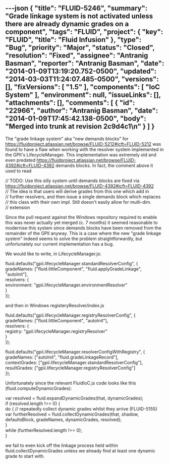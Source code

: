 ---json
{
  "title": "FLUID-5246",
  "summary": "Grade linkage system is not activated unless there are already dynamic grades on a component",
  "tags": "FLUID",
  "project": {
    "key": "FLUID",
    "title": "Fluid Infusion"
  },
  "type": "Bug",
  "priority": "Major",
  "status": "Closed",
  "resolution": "Fixed",
  "assignee": "Antranig Basman",
  "reporter": "Antranig Basman",
  "date": "2014-01-09T13:19:20.752-0500",
  "updated": "2014-03-03T11:24:07.485-0500",
  "versions": [],
  "fixVersions": [
    "1.5"
  ],
  "components": [
    "IoC System"
  ],
  "environment": null,
  "issueLinks": [],
  "attachments": [],
  "comments": [
    {
      "id": "22966",
      "author": "Antranig Basman",
      "date": "2014-01-09T17:45:42.138-0500",
      "body": "Merged into trunk at revision 2c9d4c1\n"
    }
  ]
}
---
The "grade linkage system" aka "new demands blocks" for <https://fluidproject.atlassian.net/browse/FLUID-5212#icft=FLUID-5212> was found to have a flaw when working with the resolver system implemented in the GPII's LifecycleManager. This implementation was extremely old and even predated <https://fluidproject.atlassian.net/browse/FLUID-4392#icft=FLUID-4392> demands blocks. In fact, the comment above it used to read&#x20;

// TODO: Use this silly system until demands blocks are fixed via <https://fluidproject.atlassian.net/browse/FLUID-4392#icft=FLUID-4392>\
// The idea is that users will derive grades from this one which add in\
// further resolvers, and then issue a single demands block which replaces\
// this class with their own impl. Still doesn't easily allow for multi-dim.\
// extension

Since the pull request against the Windows repository required to enable this was never actually yet merged (c. 7 months) it seemed reasonable to modernise this system since demands blocks have been removed from the remainder of the GPII anyway. This is a case where the new "grade linkage system" indeed seems to solve the problem straightforwardly, but unfortunately our current implementation has a bug.

We would like to write, in LifecycleManager.js:

fluid.defaults("gpii.lifecycleManager.standardResolverConfig", {\
gradeNames: \["fluid.littleComponent", "fluid.applyGradeLinkage", "autoInit"],\
resolvers: {\
environment: "gpii.lifecycleManager.environmentResolver"\
}\
});

and then in Windows registeryResolver/index.js

fluid.defaults("gpii.lifecycleManager.registryResolverConfig", {\
gradeNames: \["fluid.littleComponent", "autoInit"],\
resolvers: {\
registry: "gpii.lifecycleManager.registryResolver"\
}\
});

fluid.defaults("gpii.lifecycleManager.resolverConfigWithRegistry", {\
gradeNames: \["autoInit", "fluid.gradeLinkageRecord"],\
contextGrades: \["gpii.lifecycleManager.standardResolverConfig"],\
resultGrades: \["gpii.lifecycleManager.registryResolverConfig"]\
});

Unfortunately since the relevant FluidIoC.js code looks like this (fluid.computeDynamicGrades):

var resolved = fluid.expandDynamicGrades(that, dynamicGrades);\
if (resolved.length !== 0) {\
do { // repeatedly collect dynamic grades whilst they arrive (FLUID-5155)\
var furtherResolved = fluid.collectDynamicGrades(that, shadow, defaultsBlock, gradeNames, dynamicGrades, resolved);\
}\
while (furtherResolved.length !== 0);\
}

we fail to even kick off the linkage process held within fluid.collectDynamicGrades unless we already find at least one dynamic grade to start with.

        